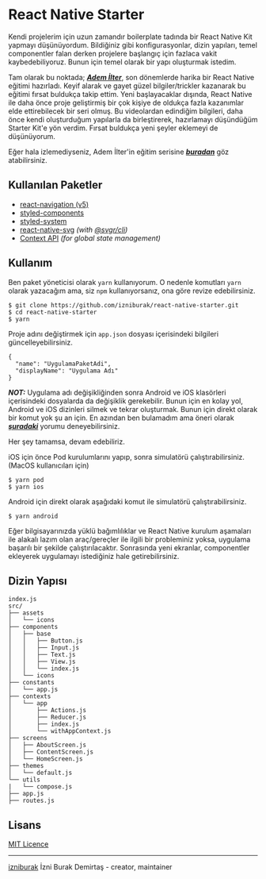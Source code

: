 # React Native Starter

Kendi projelerim için uzun zamandır boilerplate tadında bir React Native Kit yapmayı düşünüyordum. Bildiğiniz gibi konfigurasyonlar, dizin yapıları, temel componentler falan derken projelere başlangıç için fazlaca vakit kaybedebiliyoruz. Bunun için temel olarak bir yapı oluşturmak istedim.

Tam olarak bu noktada; **_[Adem İlter](https://github.com/ademilter)_**, son dönemlerde harika bir React Native eğitimi hazırladı. Keyif alarak ve gayet güzel bilgiler/trickler kazanarak bu eğitimi fırsat buldukça takip ettim. Yeni başlayacaklar dışında, React Native ile daha önce proje geliştirmiş bir çok kişiye de oldukça fazla kazanımlar elde ettirebilecek bir seri olmuş. Bu videolardan edindiğim bilgileri, daha önce kendi oluşturduğum yapılarla da birleştirerek, hazırlamayı düşündüğüm Starter Kit'e yön verdim. Fırsat buldukça yeni şeyler eklemeyi de düşünüyorum.

Eğer hala izlemediyseniz, Adem İlter'in eğitim serisine **_[buradan](https://www.youtube.com/playlist?list=PLadt0EaV4m3CWiofBOml0r95OmhiM6I6v)_** göz atabilirsiniz.

## Kullanılan Paketler

- [react-navigation (v5)](https://reactnavigation.org/)
- [styled-components](https://styled-components.com/)
- [styled-system](https://styled-system.com/)
- [react-native-svg](https://github.com/react-native-community/react-native-svg) _(with [@svgr/cli](https://react-svgr.com/))_
- [Context API](https://reactjs.org/docs/context.html) _(for global state management)_

## Kullanım

Ben paket yöneticisi olarak `yarn` kullanıyorum. O nedenle komutları `yarn` olarak yazacağım ama, siz `npm` kullanıyorsanız, ona göre revize edebilirsiniz.

```
$ git clone https://github.com/izniburak/react-native-starter.git
$ cd react-native-starter
$ yarn
```

Proje adını değiştirmek için `app.json` dosyası içerisindeki bilgileri güncelleyebilirsiniz.

```
{
  "name": "UygulamaPaketAdi",
  "displayName": "Uygulama Adı"
}
```

**_NOT:_** Uygulama adı değişikliğinden sonra Android ve iOS klasörleri içerisindeki dosyalarda da değişiklik gerekebilir. Bunun için en kolay yol, Android ve iOS dizinleri silmek ve tekrar oluşturmak. Bunun için direkt olarak bir komut yok şu an için. En azından ben bulamadım ama öneri olarak **_[şuradaki](https://github.com/react-native-community/cli/issues/808#issuecomment-543207588)_** yorumu deneyebilirsiniz.

Her şey tamamsa, devam edebiliriz.

iOS için önce Pod kurulumlarını yapıp, sonra simulatörü çalıştırabilirsiniz. (MacOS kullanıcıları için)

```
$ yarn pod
$ yarn ios
```

Android için direkt olarak aşağıdaki komut ile simulatörü çalıştırabilirsiniz.

```
$ yarn android
```

Eğer bilgisayarınızda yüklü bağımlılıklar ve React Native kurulum aşamaları ile alakalı lazım olan araç/gereçler ile ilgili bir probleminiz yoksa, uygulama başarılı bir şekilde çalıştırılacaktır. Sonrasında yeni ekranlar, componentler ekleyerek uygulamayı istediğiniz hale getirebilirsiniz.

## Dizin Yapısı

```
index.js
src/
├── assets
│   └── icons
├── components
│   ├── base
│   │   ├── Button.js
│   │   ├── Input.js
│   │   ├── Text.js
│   │   ├── View.js
│   │   └── index.js
│   └── icons
├── constants
│   └── app.js
├── contexts
│   └── app
│       ├── Actions.js
│       ├── Reducer.js
│       ├── index.js
│       └── withAppContext.js
├── screens
│   ├── AboutScreen.js
│   ├── ContentScreen.js
│   └── HomeScreen.js
├── themes
│   └── default.js
└── utils
|   └── compose.js
├── app.js
├── routes.js
```

## Lisans

[MIT Licence](http://opensource.org/licenses/MIT)

---

[izniburak](https://github.com/izniburak) İzni Burak Demirtaş - creator, maintainer
